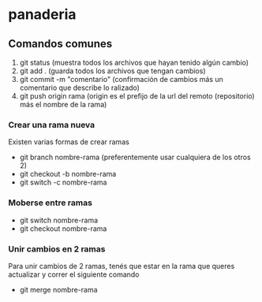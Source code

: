# panaderia

## Comandos comunes

1) git status (muestra todos los archivos que hayan tenido algún cambio)
2) git add . (guarda todos los archivos que tengan cambios)
3) git commit -m "comentario" (confirmación de cambios más un comentario que describe lo ralizado)
4) git push origin rama (origin es el prefijo de la url del remoto (repositorio) más el nombre de la rama)

### Crear una rama nueva
Existen varias formas de crear ramas

- git branch nombre-rama (preferentemente usar cualquiera de los otros 2)
- git checkout -b nombre-rama
- git switch -c nombre-rama

### Moberse entre ramas

- git switch nombre-rama
- git checkout nombre-rama

### Unir cambios en 2 ramas
Para unir cambios de 2 ramas, tenés que estar en la rama que queres actualizar y correr el siguiente comando

- git merge nombre-rama